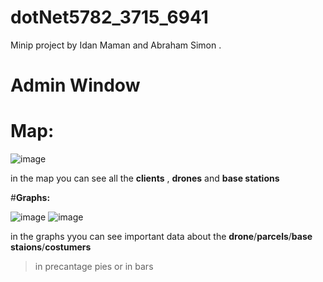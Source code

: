 # dotNet5782_3715_6941
Minip project by Idan Maman and Abraham Simon . 
# **Admin Window** 
# **Map:**
    
![image](https://user-images.githubusercontent.com/90776557/146778990-9c55dc53-fcac-476b-abd0-3a459a8b8165.png)


  in the map you can see all the **clients** , **drones** and **base stations** 
  
  #**Graphs:**

![image](https://user-images.githubusercontent.com/90776557/146779144-96fd73ef-085b-42da-a771-7691df4e8b78.png) ![image](https://user-images.githubusercontent.com/90776557/146779160-48786fc0-197f-43cc-88e4-e53fcaccd0d7.png)



in the graphs yyou can see important data about the **drone**/**parcels**/**base staions**/**costumers** 
> in precantage pies or in bars


